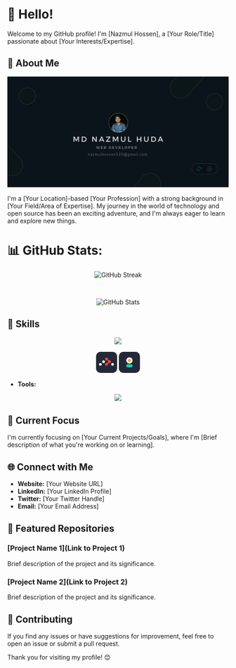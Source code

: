 # 👋 Hello!


Welcome to my GitHub profile! I'm [Nazmul Hossen], a [Your Role/Title] passionate about [Your Interests/Expertise].
## 🚀 About Me


![logo](images/Birthday%20(4).png)

I'm a [Your Location]-based [Your Profession] with a strong background in [Your Field/Area of Expertise]. My journey in the world of technology and open source has been an exciting adventure, and I'm always eager to learn and explore new things.



 # 📊 GitHub Stats:

<p align='center' href="https://git.io/streak-stats">
  <img src="https://github-readme-streak-stats.herokuapp.com?user=nazmul-main&theme=whatsapp-dark&hide_border=true&date_format=M%20j%5B%2C%20Y%5D&mode=weekly" alt="GitHub Streak" />
</p>


</br>

<!-- Add total commit count with the same theme -->
<p align="center">
  <img src="https://github-readme-stats.vercel.app/api?username=nazmul-main&show_icons=true&hide_border=true&count_private=true&hide=prs,issues,contribs&bg_color=121B22&text_color=086757&icon_color=7F8488&title_color=ffffff" alt="GitHub Stats" />
</p>





## 🔧 Skills

<p align="center">
  <a>
    <img src="https://skillicons.dev/icons?i=html,css,tailwind,javascript,react,vite,nextjs,firebase,mongodb," />
  </a>
</p>

<p class='flex' align="center">
    <p class='flex' align="center">
    <img style='border-radius: 10px;' width='48' src="images/Untitled%20design%20(1).png" />
    <img style='border-radius: 10px;' width='48' src="images/Untitled design (2).png" />
</p>

</p>



- **Tools:** 
<p align="center">
  <a href="https://skillicons.dev">
    <img src="https://skillicons.dev/icons?i=git,github,postman," />
  </a>
</p>



## 🌱 Current Focus

I'm currently focusing on [Your Current Projects/Goals], where I'm [Brief description of what you're working on or learning].

## 🌐 Connect with Me

- **Website:** [Your Website URL]
- **LinkedIn:** [Your LinkedIn Profile]
- **Twitter:** [Your Twitter Handle]
- **Email:** [Your Email Address]

<!-- ## 📈 GitHub Stats

![Your GitHub Stats](https://github-readme-stats.vercel.app/api?username=nazmul&show_icons=true&count_private=true&hide=contribs,prs) -->


## 🌟 Featured Repositories

### [Project Name 1](Link to Project 1)

Brief description of the project and its significance.

### [Project Name 2](Link to Project 2)

Brief description of the project and its significance.

## 🤝 Contributing

If you find any issues or have suggestions for improvement, feel free to open an issue or submit a pull request.

Thank you for visiting my profile! 😊
